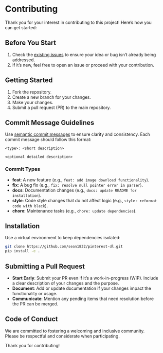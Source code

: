 # Contributing

Thank you for your interest in contributing to this project! Here’s how you can get started:

## Before You Start

1. Check the [existing issues](https://github.com/sean1832/pinterest-dl/issues) to ensure your idea or bug isn’t already being addressed.
2. If it’s new, feel free to open an issue or proceed with your contribution.

## Getting Started

1. Fork the repository.
2. Create a new branch for your changes.
3. Make your changes.
4. Submit a pull request (PR) to the main repository.

## Commit Message Guidelines

Use [semantic commit messages](https://www.conventionalcommits.org/en/v1.0.0/) to ensure clarity and consistency. Each commit message should follow this format:

```
<type>: <short description>

<optional detailed description>
```

### Commit Types
- **feat**: A new feature (e.g., `feat: add image download functionality`).
- **fix**: A bug fix (e.g., `fix: resolve null pointer error in parser`).
- **docs**: Documentation changes (e.g., `docs: update README for installation`).
- **style**: Code style changes that do not affect logic (e.g., `style: reformat code with black`).
- **chore**: Maintenance tasks (e.g., `chore: update dependencies`).

## Installation

Use a virtual environment to keep dependencies isolated:

```bash
git clone https://github.com/sean1832/pinterest-dl.git
pip install -e .
```

## Submitting a Pull Request

- **Start Early**: Submit your PR even if it’s a work-in-progress (WIP). Include a clear description of your changes and the purpose.
- **Document**: Add or update documentation if your changes impact the functionality or usage.
- **Communicate**: Mention any pending items that need resolution before the PR can be merged.


## Code of Conduct

We are committed to fostering a welcoming and inclusive community. Please be respectful and considerate when participating.

Thank you for contributing!

